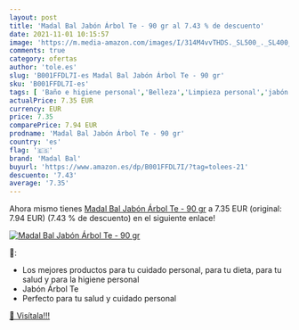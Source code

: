 ```yaml
---
layout: post
title: 'Madal Bal Jabón Árbol Te - 90 gr al 7.43 % de descuento'
date: 2021-11-01 10:15:57
image: 'https://m.media-amazon.com/images/I/314M4vvTHDS._SL500_._SL400_.jpg'
comments: true
category: ofertas
author: 'tole.es'
slug: 'B001FFDL7I-es Madal Bal Jabón Árbol Te - 90 gr'
sku: 'B001FFDL7I-es'
tags: [ 'Baño e higiene personal','Belleza','Limpieza personal','jabón','madal bal', ]
actualPrice: 7.35 EUR
currency: EUR
price: 7.35
comparePrice: 7.94 EUR
prodname: 'Madal Bal Jabón Árbol Te - 90 gr'
country: 'es'
flag: '🇪🇸'
brand: 'Madal Bal'
buyurl: 'https://www.amazon.es/dp/B001FFDL7I/?tag=tolees-21'
descuento: '7.43'
average: '7.35'
---
```


Ahora mismo tienes [Madal Bal Jabón Árbol Te - 90 gr](https://www.amazon.es/dp/B001FFDL7I/?tag=tolees-21) a 7.35 EUR (original: 7.94 EUR) (7.43 %  de descuento) en el siguiente enlace!

[![Madal Bal Jabón Árbol Te - 90 gr](https://m.media-amazon.com/images/I/314M4vvTHDS._SL500_._SL400_.jpg)](https://www.amazon.es/dp/B001FFDL7I/?tag=tolees-21)

🔎:

- Los mejores productos para tu cuidado personal, para tu dieta, para tu salud y para la higiene personal
- Jabón Árbol Te
- Perfecto para tu salud y cuidado personal

[🛒 Visítala!!!](https://www.amazon.es/dp/B001FFDL7I/?tag=tolees-21)

